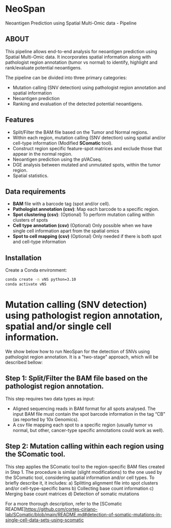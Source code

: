 # NeoSpan
Neoantigen Prediction using Spatial Multi-Omic data - Pipeline

## ABOUT
This pipeline allows end-to-end analysis for neoantigen prediction using Spatial Multi-Omic data.
It incorporates spatial information along with pathologist region annotation (tumor vs normal) to identify, highlight and rank/evaluate potential neoantigens.

The pipeline can be divided into three primary categories:
* Mutation calling (SNV detection) using pathologist region annotation and spatial information
* Neoantigen prediction
* Ranking and evaluation of the detected potential neoantigens.

## Features
- Split/Filter the BAM file based on the Tumor and Normal regions.
- Within each region, mutation calling (SNV detection) using spatial and/or cell-type information (Modified **SComatic** tool).
- Construct region specific feature-spot matrices and exclude those that appear in the normal region.
- Neoantigen prediction using the pVACseq.
- DGE analysis between mutated and unmutated spots, within the tumor region.
- Spatial statistics.

## Data requirements
- **BAM** file with a barcode tag (spot and/or cell).
- **Pathologist annotation (csv)**: Map each barcode to a specific region.
- **Spot clustering (csv)**: (Optional) To perform mutation calling within clusters of spots
- **Cell type annotation (csv)** (Optional) Only possible when we have single cell information apart from the spatial omics
- **Spot to cell mapping (csv)** (Optional) Only needed if there is both spot and cell-type information

## Installation
Create a Conda environment:
```bash
conda create -n vNS python=3.10
conda activate vNS
```

# Mutation calling (SNV detection) using pathologist region annotation, spatial and/or single cell information.

We show below how to run NeoSpan for the detection of SNVs using pathologist region annotation. It is a "two-stage" approach, which will be described bellow:

## Step 1: Split/Filter the BAM file based on the pathologist region annotation.
This step requires two data types as input:
* Aligned sequencing reads in BAM format for all spots analysed. The input BAM file must contain the spot barcode information in the tag “CB” (as reported by 10x Genomics).
* A csv file mapping each spot to a specific region (usually tumor vs normal, but other, cancer-type specific annotations could work as well).

## Step 2: Mutation calling within each region using the SComatic tool.
This step applies the SComatic tool to the region-specific BAM files created in Step 1. The procedure is similar (slight modifications) to the one used by the SComatic tool, considering spatial information and/or cell types.
To briefly describe it, it includes:
a) Splitting alignment file into spot clusters and/or cell-type-specific bams
b) Collecting base count information
c) Merging base count matrices
d) Detection of somatic mutations

For a more thorough description, refer to the [SComatic README]https://github.com/cortes-ciriano-lab/SComatic/blob/main/README.md#detection-of-somatic-mutations-in-single-cell-data-sets-using-scomatic
